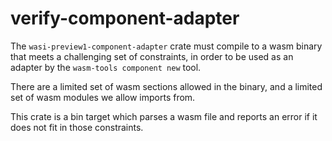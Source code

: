 # verify-component-adapter

The `wasi-preview1-component-adapter` crate must compile to a wasm binary that
meets a challenging set of constraints, in order to be used as an adapter by
the `wasm-tools component new` tool.

There are a limited set of wasm sections allowed in the binary, and a limited
set of wasm modules we allow imports from.

This crate is a bin target which parses a wasm file and reports an error if it
does not fit in those constraints.
